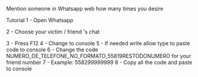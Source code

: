 
Mention someone in Whatsapp web how many times you desire

Tutorial 
1 - Open Whatsapp  

2 - Choose your victim / friend 's chat  

3 - Press F12
4 - Change to console
5 - If needed write allow type to paste code to console
6 - Change the code NUMERO_DE_TELEFONE_NO_FORMATO_55819RESTODONUMERO for your friend number
7 - Example: 558299999999 
8 - Copy all the code and paste to console
